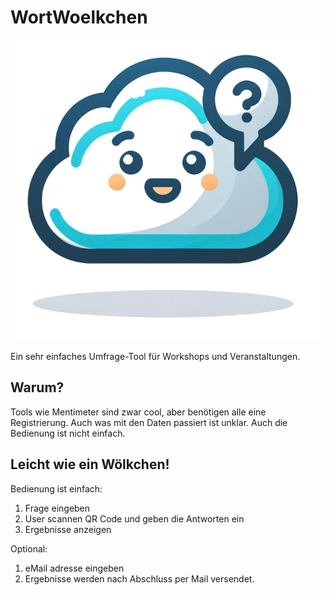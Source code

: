 # WortWoelkchen

![WortWoelkchen_logo](WortWoelkchen_logo.png)


Ein sehr einfaches Umfrage-Tool für Workshops und Veranstaltungen.

## Warum?

Tools wie Mentimeter sind zwar cool, aber benötigen alle eine Registrierung. Auch was mit den Daten passiert ist unklar. Auch die Bedienung ist nicht einfach.

## Leicht wie ein Wölkchen!

Bedienung ist einfach:

1. Frage eingeben 
1. User scannen QR Code und geben die Antworten ein
1. Ergebnisse anzeigen

Optional: 
1. eMail adresse eingeben
1. Ergebnisse werden nach Abschluss per Mail versendet.
